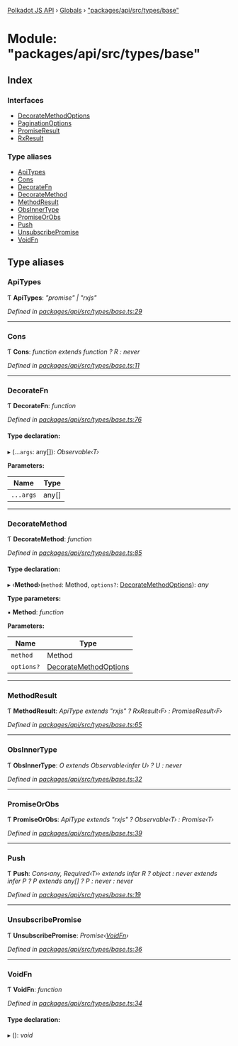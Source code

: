 [Polkadot JS API](../README.md) › [Globals](../globals.md) › ["packages/api/src/types/base"](_packages_api_src_types_base_.md)

# Module: "packages/api/src/types/base"

## Index

### Interfaces

* [DecorateMethodOptions](../interfaces/_packages_api_src_types_base_.decoratemethodoptions.md)
* [PaginationOptions](../interfaces/_packages_api_src_types_base_.paginationoptions.md)
* [PromiseResult](../interfaces/_packages_api_src_types_base_.promiseresult.md)
* [RxResult](../interfaces/_packages_api_src_types_base_.rxresult.md)

### Type aliases

* [ApiTypes](_packages_api_src_types_base_.md#apitypes)
* [Cons](_packages_api_src_types_base_.md#cons)
* [DecorateFn](_packages_api_src_types_base_.md#decoratefn)
* [DecorateMethod](_packages_api_src_types_base_.md#decoratemethod)
* [MethodResult](_packages_api_src_types_base_.md#methodresult)
* [ObsInnerType](_packages_api_src_types_base_.md#obsinnertype)
* [PromiseOrObs](_packages_api_src_types_base_.md#promiseorobs)
* [Push](_packages_api_src_types_base_.md#push)
* [UnsubscribePromise](_packages_api_src_types_base_.md#unsubscribepromise)
* [VoidFn](_packages_api_src_types_base_.md#voidfn)

## Type aliases

###  ApiTypes

Ƭ **ApiTypes**: *"promise" | "rxjs"*

*Defined in [packages/api/src/types/base.ts:29](https://github.com/polkadot-js/api/blob/6faea13a2/packages/api/src/types/base.ts#L29)*

___

###  Cons

Ƭ **Cons**: *function extends function ? R : never*

*Defined in [packages/api/src/types/base.ts:11](https://github.com/polkadot-js/api/blob/6faea13a2/packages/api/src/types/base.ts#L11)*

___

###  DecorateFn

Ƭ **DecorateFn**: *function*

*Defined in [packages/api/src/types/base.ts:76](https://github.com/polkadot-js/api/blob/6faea13a2/packages/api/src/types/base.ts#L76)*

#### Type declaration:

▸ (...`args`: any[]): *Observable‹T›*

**Parameters:**

Name | Type |
------ | ------ |
`...args` | any[] |

___

###  DecorateMethod

Ƭ **DecorateMethod**: *function*

*Defined in [packages/api/src/types/base.ts:85](https://github.com/polkadot-js/api/blob/6faea13a2/packages/api/src/types/base.ts#L85)*

#### Type declaration:

▸ ‹**Method**›(`method`: Method, `options?`: [DecorateMethodOptions](../interfaces/_packages_api_src_types_base_.decoratemethodoptions.md)): *any*

**Type parameters:**

▪ **Method**: *function*

**Parameters:**

Name | Type |
------ | ------ |
`method` | Method |
`options?` | [DecorateMethodOptions](../interfaces/_packages_api_src_types_base_.decoratemethodoptions.md) |

___

###  MethodResult

Ƭ **MethodResult**: *ApiType extends "rxjs" ? RxResult‹F› : PromiseResult‹F›*

*Defined in [packages/api/src/types/base.ts:65](https://github.com/polkadot-js/api/blob/6faea13a2/packages/api/src/types/base.ts#L65)*

___

###  ObsInnerType

Ƭ **ObsInnerType**: *O extends Observable‹infer U› ? U : never*

*Defined in [packages/api/src/types/base.ts:32](https://github.com/polkadot-js/api/blob/6faea13a2/packages/api/src/types/base.ts#L32)*

___

###  PromiseOrObs

Ƭ **PromiseOrObs**: *ApiType extends "rxjs" ? Observable‹T› : Promise‹T›*

*Defined in [packages/api/src/types/base.ts:39](https://github.com/polkadot-js/api/blob/6faea13a2/packages/api/src/types/base.ts#L39)*

___

###  Push

Ƭ **Push**: *Cons‹any, Required‹T›› extends infer R ? object : never extends infer P ? P extends any[] ? P : never : never*

*Defined in [packages/api/src/types/base.ts:19](https://github.com/polkadot-js/api/blob/6faea13a2/packages/api/src/types/base.ts#L19)*

___

###  UnsubscribePromise

Ƭ **UnsubscribePromise**: *Promise‹[VoidFn](_packages_api_src_types_base_.md#voidfn)›*

*Defined in [packages/api/src/types/base.ts:36](https://github.com/polkadot-js/api/blob/6faea13a2/packages/api/src/types/base.ts#L36)*

___

###  VoidFn

Ƭ **VoidFn**: *function*

*Defined in [packages/api/src/types/base.ts:34](https://github.com/polkadot-js/api/blob/6faea13a2/packages/api/src/types/base.ts#L34)*

#### Type declaration:

▸ (): *void*
